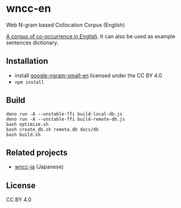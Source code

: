 # wncc-en

Web N-gram based Collocation Corpus (English)

[A corpus of co-occurrence in English](https://marmooo.github.io/wncc-en/). It
can also be used as example sentences dictionary.

## Installation

- install [google-ngram-small-en](http://github.com/marmooo/google-ngram-small-en)
  licensed under the CC BY 4.0
- `npm install`

## Build

```
deno run -A --unstable-ffi build-local-db.js
deno run -A --unstable-ffi build-remote-db.js
bash optimize.sh
bash create_db.sh remote.db docs/db
bash build.sh
```

## Related projects

- [wncc-ja](https://github.com/marmooo/wncc-ja) (Japanese)

## License

CC BY 4.0
